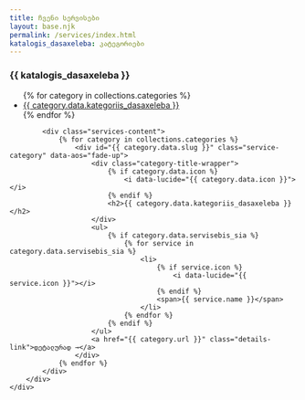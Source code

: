 ```yaml
---
title: ჩვენი სერვისები
layout: base.njk
permalink: /services/index.html
katalogis_dasaxeleba: კატეგორიები
---
```


<section class="services-page-section">
    <div class="container">
        <div class="services-page-layout">
            <aside class="services-nav" data-aos="fade-right">
                <h3>{{ katalogis_dasaxeleba }}</h3>
                <ul>
                    {% for category in collections.categories %}
                        <li><a href="#{{ category.data.slug }}">{{ category.data.kategoriis_dasaxeleba }}</a></li>
                    {% endfor %}
                </ul>
            </aside>

            <div class="services-content">
                {% for category in collections.categories %}
                    <div id="{{ category.data.slug }}" class="service-category" data-aos="fade-up">
                        <div class="category-title-wrapper">
                            {% if category.data.icon %}
                                <i data-lucide="{{ category.data.icon }}"></i>
                            {% endif %}
                            <h2>{{ category.data.kategoriis_dasaxeleba }}</h2>
                        </div>
                        <ul>
                            {% if category.data.servisebis_sia %}
                                {% for service in category.data.servisebis_sia %}
                                    <li>
                                        {% if service.icon %}
                                            <i data-lucide="{{ service.icon }}"></i>
                                        {% endif %}
                                        <span>{{ service.name }}</span>
                                    </li>
                                {% endfor %}
                            {% endif %}
                        </ul>
                        <a href="{{ category.url }}" class="details-link">დეტალურად →</a>
                    </div>
                {% endfor %}
            </div>
        </div>
    </div>
</section>